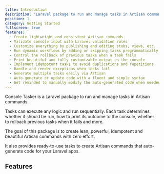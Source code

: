 ```yaml
---
title: Introduction
description: 'Laravel package to run and manage tasks in Artisan commands.'
position: 1
category: Getting Started
fullscreen: true
features:
  - Create lightweight and consistent Artisan commands
  - Validate console input with Laravel validation rules
  - Customize everything by publishing and editing stubs, views, etc.
  - Run dynamic workflows by adding or skipping tasks programmatically
  - Control the rollback of previous tasks when a task fails
  - Print beautiful and fully customizable output on the console
  - Implement idempotent tasks to avoid duplications and repetitions
  - Handle and render exceptions when tasks fail
  - Generate multiple tasks easily via Artisan
  - Auto-generate or update code with a fluent and simple syntax
  - Get reminded to manually modify the auto-generated code when needed
---
```


Console Tasker is a Laravel package to run and manage tasks in Artisan commands.

Tasks can execute any logic and run sequentially. Each task determines whether it should be run, how to print its outcome to the console, whether to rollback previous tasks when it fails and more.

The goal of this package is to create lean, powerful, idempotent and beautiful Artisan commands with zero effort.

It also provides ready-to-use tasks to create Artisan commands that auto-generate code for your Laravel apps.


## Features

<list :items="features"></list>
